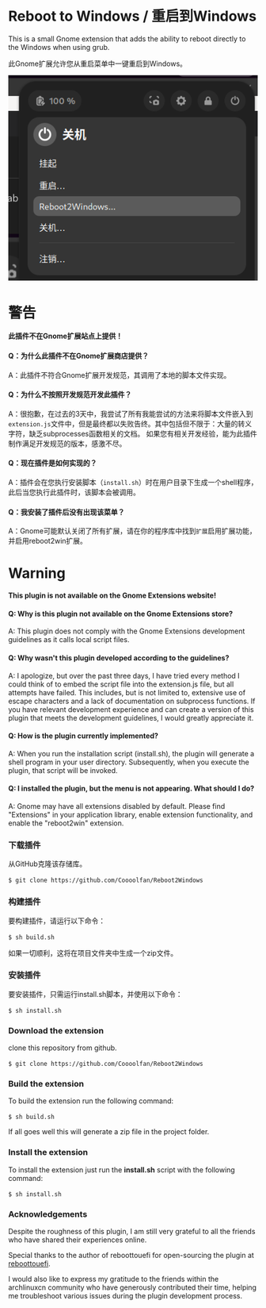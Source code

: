 # Reboot to Windows / 重启到Windows

This is a small Gnome extension that adds the ability to reboot directly to the Windows when using grub.

此Gnome扩展允许您从重启菜单中一键重启到Windows。

![Screenshot of the extension option in the Gnome 45.1 menu](images/screenshot.png)


# 警告

**此插件不在Gnome扩展站点上提供！**

#### Q：为什么此插件不在Gnome扩展商店提供？

A：此插件不符合Gnome扩展开发规范，其调用了本地的脚本文件实现。

#### Q：为什么不按照开发规范开发此插件？

A：很抱歉，在过去的3天中，我尝试了所有我能尝试的方法来将脚本文件嵌入到`extension.js`文件中，但是最终都以失败告终。其中包括但不限于：大量的转义字符，缺乏subprocesses函数相关的文档。
如果您有相关开发经验，能为此插件制作满足开发规范的版本，感激不尽。

#### Q：现在插件是如何实现的？

A：插件会在您执行安装脚本（`install.sh`）时在用户目录下生成一个shell程序，此后当您执行此插件时，该脚本会被调用。

#### Q：我安装了插件后没有出现该菜单？

A：Gnome可能默认关闭了所有扩展，请在你的程序库中找到`扩展`启用扩展功能，并启用reboot2win扩展。


# Warning
**This plugin is not available on the Gnome Extensions website!**

#### Q: Why is this plugin not available on the Gnome Extensions store?

A: This plugin does not comply with the Gnome Extensions development guidelines as it calls local script files.

#### Q: Why wasn't this plugin developed according to the guidelines?

A: I apologize, but over the past three days, I have tried every method I could think of to embed the script file into the extension.js file, but all attempts have failed. This includes, but is not limited to, extensive use of escape characters and a lack of documentation on subprocess functions. If you have relevant development experience and can create a version of this plugin that meets the development guidelines, I would greatly appreciate it.

#### Q: How is the plugin currently implemented?

A: When you run the installation script (install.sh), the plugin will generate a shell program in your user directory. Subsequently, when you execute the plugin, that script will be invoked.

#### Q: I installed the plugin, but the menu is not appearing. What should I do?

A: Gnome may have all extensions disabled by default. Please find "Extensions" in your application library, enable extension functionality, and enable the "reboot2win" extension.


### 下载插件
从GitHub克隆该存储库。

`$ git clone https://github.com/Coooolfan/Reboot2Windows`

### 构建插件
要构建插件，请运行以下命令：

`$ sh build.sh`

如果一切顺利，这将在项目文件夹中生成一个zip文件。

### 安装插件
要安装插件，只需运行install.sh脚本，并使用以下命令：

`$ sh install.sh`

### Download the extension

clone this repository from github.

`$ git clone https://github.com/Coooolfan/Reboot2Windows`

### Build the extension

To build the extension run the following command:

`$ sh build.sh`

If all goes well this will generate a zip file in the project folder.

### Install the extension

To install the extension just run the **install.sh** script with the following command:

`$ sh install.sh`


### Acknowledgements


Despite the roughness of this plugin, I am still very grateful to all the friends who have shared their experiences online.

Special thanks to the author of reboottouefi for open-sourcing the plugin at [reboottouefi](https://github.com/UbayGD/reboottouefi). 

I would also like to express my gratitude to the friends within the archlinuxcn community who have generously contributed their time, helping me troubleshoot various issues during the plugin development process.

